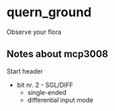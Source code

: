 # quern_ground
Observe your flora


## Notes about mcp3008

Start header 
 * bit nr. 2 - SGL/DIFF 
    - single-ended
    - differential input mode
 